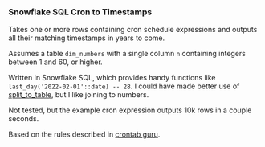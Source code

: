 ### Snowflake SQL Cron to Timestamps

Takes one or more rows containing cron schedule expressions and outputs all their matching timestamps in years to come.

Assumes a table `dim_numbers` with a single column `n` containing integers between 1 and 60, or higher.

Written in Snowflake SQL, which provides handy functions like `last_day('2022-02-01'::date) -- 28`. I could have made better use of [split_to_table](https://docs.snowflake.com/en/sql-reference/functions/split_to_table.html), but I like joining to numbers.

Not tested, but the example cron expression outputs 10k rows in a couple seconds.

Based on the rules described in [crontab guru](https://crontab.guru/#5-29/2_4_4/5_*_TUE-WED,1-3).
